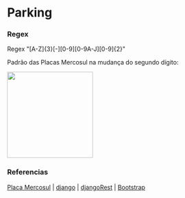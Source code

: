 # Parking


### Regex
Regex "[A-Z]{3}[-][0-9][0-9A-J][0-9]{2}"

Padrão das Placas Mercosul na mudança do segundo dígito:

<img src="https://cdn1.gnarususercontent.com.br/1/1365562/0c9b4098-6b72-4574-a612-79c143e7612e.png" width="200" />

### Referencias
[Placa Mercosul](https://carbig.com/dicas/entenda-novas-placas-padrao-mercosul) | 
[django](https://www.djangoproject.com/) | 
[djangoRest](https://www.django-rest-framework.org/) |
[Bootstrap](https://getbootstrap.com/)